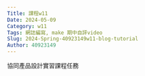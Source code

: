 ```yaml
---
Title: 課程w11
Date: 2024-05-09 
Category: w11
Tags: 網誌編寫, make 期中自評video
Slug: 2024-Spring-40923149w11-blog-tutorial
Author: 40923149
---
```


協同產品設計實習課程任務

<!-- PELICAN_END_SUMMARY -->


